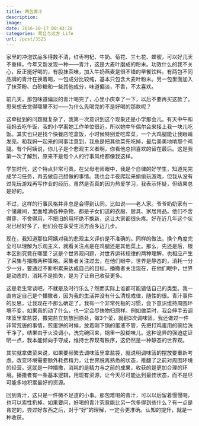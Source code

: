 ```yaml
---
title: 两包青汁
description: 
image: 
date: 2016-10-17 00:43:28
categories: 苟且与远方 Life
url: /post/3525
---
```


家里的冲泡饮品多得数不清，红枣枸杞、牛奶、菊花、三七花、蜂蜜，可以好几天不重样。今年又新发现一种——青汁，这是大麦叶磨成的粉末。功效什么的我不关心，反正挺好喝的，有股抹茶味，加入牛奶燕麦是很不错的早餐饮料。有两包不同品牌的青汁在换着喝，一包成分比较纯，基本只包含大麦叶粉末。另一包里面加入了抹茶粉、白砂糖和一些其他成分，味道偏淡，不香，不太喜欢。

前几天，那包味道偏淡的青汁喝完了，心里小庆幸了一下，以后不要再买这款了。思来想去觉得哪里不对——为什么先喝完的不是好喝的那款呢？

这牵扯到的问题就复杂了，我第一次意识到这个现象还是小学那会儿。有天中午和我妈去吃午饭，我的小学离她工作单位很近，所以她中午偶尔会来接上我一块儿吃饭。其实也只是找个快餐店吃盒饭，小时候特别爱吃荤菜，一个大鸡腿能让我眼睛发亮。和我妈一起来的同事注意到，我总是把其他菜先吃掉，最后美美地啃那个鸡腿。有个阿姨说，你儿子是个悲观主义者啊，你看他总把喜欢的留在最后。这是我第一次了解到，原来不是每个人的行事风格都像我这样。

学生时代，这个特点非常可贵。在父母老师眼中，我是个自律的好学生，知道先完成学习任务，再去做自己想做的事情。我也会半夜爬起来偷偷玩游戏，但我从没有过先玩游戏再写作业的经历。虽然是否真的因为热爱学习，我表示怀疑，但结果总是好的。

不过，这样的行事风格并非总是会得到认同。比如说——老人家。爷爷奶奶家有一个储藏间，里面堆满各种杂物，都是子女们送的衣服、厨具、家居用品。他们不舍得穿，不舍得用，不把旧的用坏绝不换新，这让大家都很头疼。好在近几年这个状况已经好多了，他们会在享受生活方面多迈几步。

现在，我知道那位阿姨对我的悲观主义评价是不准确的。同样的做法，换个角度完全可以理解为乐观主义，就看关注点是在鸡腿还是其他菜上。那么，先还是后，根本区别究竟在哪里？这是个世界观问题，对世界运转规律的两种理解，也相应产生了采集与播撒两种策略。采集者关注过去，在他们眼中，世界是静态的，消耗一分少一分，要通过不断积累来达成自己的目标。播撒者关注现在，在他们眼中，世界是动态的，消耗不是损失，是为了让自己收获更多。

这是老生常谈吧，不就是及时行乐么？然而实际上谁都可能错估自己的类型。我一直肯定自己是个播撒者，因为我的生活并没有什么清规戒律，随性的很。青汁事件的反思，让我现在不那么确定了。我有一个非常死板的习惯，会下意识维持周围环境不变，如果真的动了什么，也一定会尽快物归原样。例如做菜时，我会伸手去调味篮里拿盐袋，撒完盐立刻放回原处，做3个菜，就翻3次调味篮。我还做过一件非常荒唐的事情，煎蛋饼的时候，放着刚下锅的蛋液不管，先把打鸡蛋用的碗给洗干净了。结果由于火没调小，洗完碗回来，锅里一股糊味儿。这种诡异的强迫症证明一点，我本能倾向于守成，维持世界现有秩序，这仍然是一种静态的世界观。

其实就拿做菜来说，如果要频繁去调味篮里拿盐袋，就说明调味篮的摆放要重新考虑。改变环境需要额外耗费精力，让世界脱离熟悉的状态，推翻了之前对周围环境的经营。这就是一种播撒，消耗的是精力与之前的成果，收获的是更加合理的环境。播撒者有一条基本逻辑，用现有资源，让今天尽可能达到最佳状态，而不是尽可能多地积累最好的资源。

回到青汁，这只是一件微不足道的小事。那包难喝的青汁，可以以后留着慢慢喝，也可以索性扔掉。如果要问，好喝的青汁究竟能比另一包多得到些什么？有一点是肯定的。尝过好东西之后，对于“好”的理解，一定会更准确。认知的提升，就是一种收获。